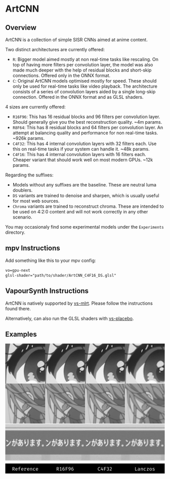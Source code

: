 # ArtCNN

## Overview
ArtCNN is a collection of simple SISR CNNs aimed at anime content.

Two distinct architectures are currently offered:
- `R`: Bigger model aimed mostly at non real-time tasks like rescaling. On top of having more filters per convolution layer, the model was also made much deeper with the help of residual blocks and short-skip connections. Offered only in the ONNX format.
- `C`: Original ArtCNN models optimised mostly for speed. These should only be used for real-time tasks like video playback. The architecture consists of a series of convolution layers aided by a single long-skip connection. Offered in the ONNX format and as GLSL shaders.

4 sizes are currently offered:
- `R16F96`: This has 16 residual blocks and 96 filters per convolution layer. Should generally give you the best reconstruction quality. ~4m params.
- `R8F64`: This has 8 residual blocks and 64 filters per convolution layer. An attempt at balancing quality and performance for non real-time tasks. ~926k params.
- `C4F32`: This has 4 internal convolution layers with 32 filters each. Use this on real-time tasks if your system can handle it. ~48k params.
- `C4F16`: This has 4 internal convolution layers with 16 filters each. Cheaper variant that should work well on most modern GPUs. ~12k params.

Regarding the suffixes:
- Models without any suffixes are the baseline. These are neutral luma doublers.
- `DS` variants are trained to denoise and sharpen, which is usually useful for most web sources.
- `Chroma` variants are trained to reconstruct chroma. These are intended to be used on 4:2:0 content and will not work correctly in any other scenario.

You may occasionaly find some experimental models under the `Experiments` directory.

## mpv Instructions
Add something like this to your mpv config:
```
vo=gpu-next
glsl-shader="path/to/shader/ArtCNN_C4F16_DS.glsl"
```

## VapourSynth Instructions
ArtCNN is natively supported by [vs-mlrt](https://github.com/AmusementClub/vs-mlrt). Please follow the instructions found there.

Alternatively, can also run the GLSL shaders with [vs-placebo](https://github.com/Lypheo/vs-placebo).

## Examples
![ArtCNN Example](./Images/artcnn_examples.png "ArtCNN Example")
